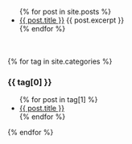 <ul>
  {% for post in site.posts %}
    <li>
      <a href=".{{ post.url }}">{{ post.title }}</a>
    {{ post.excerpt }}
    </li>
  {% endfor %}
</ul>　　

{% for tag in site.categories %}
  <h3>{{ tag[0] }}</h3>
  <ul>
    {% for post in tag[1] %}
      <li><a href=".{{ post.url }}">{{ post.title }}</a></li>
    {% endfor %}
  </ul>
{% endfor %}

